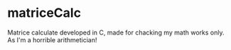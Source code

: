 # matriceCalc
Matrice calculate developed in C, made for chacking my math works only. As I'm a horrible arithmetician!

